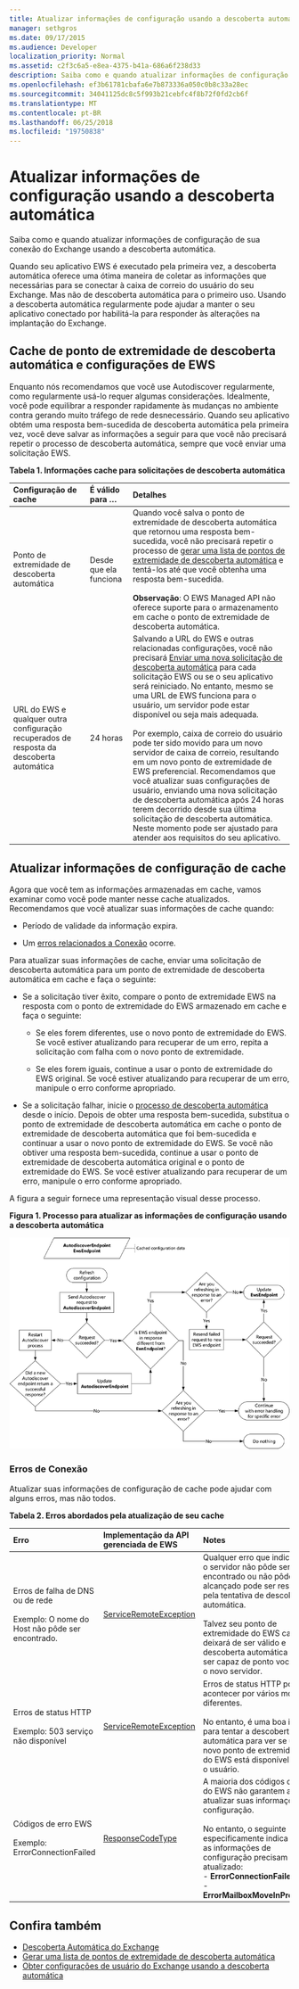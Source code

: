 ```yaml
---
title: Atualizar informações de configuração usando a descoberta automática
manager: sethgros
ms.date: 09/17/2015
ms.audience: Developer
localization_priority: Normal
ms.assetid: c2f3c6a5-e8ea-4375-b41a-686a6f238d33
description: Saiba como e quando atualizar informações de configuração de sua conexão do Exchange usando a descoberta automática.
ms.openlocfilehash: ef3b61781cbafa6e7b873336a050c0b8c33a28ec
ms.sourcegitcommit: 34041125dc8c5f993b21cebfc4f8b72f0fd2cb6f
ms.translationtype: MT
ms.contentlocale: pt-BR
ms.lasthandoff: 06/25/2018
ms.locfileid: "19750838"
---
```

# <a name="refresh-configuration-information-by-using-autodiscover"></a>Atualizar informações de configuração usando a descoberta automática

Saiba como e quando atualizar informações de configuração de sua conexão do Exchange usando a descoberta automática.
  
Quando seu aplicativo EWS é executado pela primeira vez, a descoberta automática oferece uma ótima maneira de coletar as informações que necessárias para se conectar à caixa de correio do usuário do seu Exchange. Mas não de descoberta automática para o primeiro uso. Usando a descoberta automática regularmente pode ajudar a manter o seu aplicativo conectado por habilitá-la para responder às alterações na implantação do Exchange.
  
## <a name="cache-autodiscover-endpoint-and-ews-settings"></a>Cache de ponto de extremidade de descoberta automática e configurações de EWS
<a name="bk_CacheSettings"> </a>

Enquanto nós recomendamos que você use Autodiscover regularmente, como regularmente usá-lo requer algumas considerações. Idealmente, você pode equilibrar a responder rapidamente às mudanças no ambiente contra gerando muito tráfego de rede desnecessário. Quando seu aplicativo obtém uma resposta bem-sucedida de descoberta automática pela primeira vez, você deve salvar as informações a seguir para que você não precisará repetir o processo de descoberta automática, sempre que você enviar uma solicitação EWS.
  
**Tabela 1. Informações cache para solicitações de descoberta automática**

|**Configuração de cache**|**É válido para …**|**Detalhes**|
|:-----|:-----|:-----|
|Ponto de extremidade de descoberta automática  <br/> |Desde que ela funciona  <br/> |Quando você salva o ponto de extremidade de descoberta automática que retornou uma resposta bem-sucedida, você não precisará repetir o processo de [gerar uma lista de pontos de extremidade de descoberta automática](how-to-generate-a-list-of-autodiscover-endpoints.md) e tentá-los até que você obtenha uma resposta bem-sucedida.<br/><br/> **Observação**: O EWS Managed API não oferece suporte para o armazenamento em cache o ponto de extremidade de descoberta automática.           |
|URL do EWS e qualquer outra configuração recuperados de resposta da descoberta automática  <br/> |24 horas  <br/> |Salvando a URL do EWS e outras relacionadas configurações, você não precisará [Enviar uma nova solicitação de descoberta automática](how-to-get-user-settings-from-exchange-by-using-autodiscover.md) para cada solicitação EWS ou se o seu aplicativo será reiniciado. No entanto, mesmo se uma URL de EWS funciona para o usuário, um servidor pode estar disponível ou seja mais adequada.<br/><br/> Por exemplo, caixa de correio do usuário pode ter sido movido para um novo servidor de caixa de correio, resultando em um novo ponto de extremidade de EWS preferencial. Recomendamos que você atualizar suas configurações de usuário, enviando uma nova solicitação de descoberta automática após 24 horas terem decorrido desde sua última solicitação de descoberta automática. Neste momento pode ser ajustado para atender aos requisitos do seu aplicativo.  <br/> |
   
## <a name="refresh-cached-configuration-information"></a>Atualizar informações de configuração de cache
<a name="bk_RefreshConfig"> </a>

Agora que você tem as informações armazenadas em cache, vamos examinar como você pode manter nesse cache atualizados. Recomendamos que você atualizar suas informações de cache quando:
  
- Período de validade da informação expira.
    
- Um [erros relacionados a Conexão](#bk_ConnectionErrors) ocorre. 
    
Para atualizar suas informações de cache, enviar uma solicitação de descoberta automática para um ponto de extremidade de descoberta automática em cache e faça o seguinte:
  
- Se a solicitação tiver êxito, compare o ponto de extremidade EWS na resposta com o ponto de extremidade do EWS armazenado em cache e faça o seguinte:
    
  - Se eles forem diferentes, use o novo ponto de extremidade do EWS. Se você estiver atualizando para recuperar de um erro, repita a solicitação com falha com o novo ponto de extremidade.
    
  - Se eles forem iguais, continue a usar o ponto de extremidade do EWS original. Se você estiver atualizando para recuperar de um erro, manipule o erro conforme apropriado.
    
- Se a solicitação falhar, inicie o [processo de descoberta automática](autodiscover-for-exchange.md) desde o início. Depois de obter uma resposta bem-sucedida, substitua o ponto de extremidade de descoberta automática em cache o ponto de extremidade de descoberta automática que foi bem-sucedida e continuar a usar o novo ponto de extremidade do EWS. Se você não obtiver uma resposta bem-sucedida, continue a usar o ponto de extremidade de descoberta automática original e o ponto de extremidade do EWS. Se você estiver atualizando para recuperar de um erro, manipule o erro conforme apropriado. 
    
A figura a seguir fornece uma representação visual desse processo.
  
**Figura 1. Processo para atualizar as informações de configuração usando a descoberta automática**

![Diagrama esquemático mostrando como a Descoberta Automática atualiza informações de configuração.](media/Ex15_Autodiscover_Refresh_Flowchart.png)
  
### <a name="connection-related-errors"></a>Erros de Conexão
<a name="bk_ConnectionErrors"> </a>

Atualizar suas informações de configuração de cache pode ajudar com alguns erros, mas não todos. 
  
**Tabela 2. Erros abordados pela atualização de seu cache**

|**Erro**|**Implementação da API gerenciada de EWS**|**Notes**|
|:-----|:-----|:-----|
|Erros de falha de DNS ou de rede<br/><br/> Exemplo: O nome do Host não pôde ser encontrado.  <br/> |[ServiceRemoteException](https://msdn.microsoft.com/library/Microsoft.Exchange.WebServices.Data.ServiceRemoteException.aspx) <br/> |Qualquer erro que indica que o servidor não pôde ser encontrado ou não pôde ser alcançado pode ser resolvido pela tentativa de descoberta automática. <br/><br/> Talvez seu ponto de extremidade do EWS cache deixará de ser válido e descoberta automática pode ser capaz de ponto você para o novo servidor.  <br/> |
|Erros de status HTTP<br/><br/> Exemplo: 503 serviço não disponível  <br/> |[ServiceRemoteException](https://msdn.microsoft.com/library/Microsoft.Exchange.WebServices.Data.ServiceRemoteException.aspx) <br/> |Erros de status HTTP podem acontecer por vários motivos diferentes.<br/><br/> No entanto, é uma boa ideia para tentar a descoberta automática para ver se um novo ponto de extremidade do EWS está disponível para o usuário.  <br/> |
|Códigos de erro EWS <br/><br/> Exemplo: ErrorConnectionFailed <br/> |[ResponseCodeType](https://msdn.microsoft.com/library/Microsoft.Exchange.WebServices.Data.ResponseCodeType.aspx) <br/> | A maioria dos códigos de erro do EWS não garantem a atualizar suas informações de configuração.<br/><br/> No entanto, o seguinte especificamente indica que as informações de configuração precisam ser atualizado:<br/>- **ErrorConnectionFailed** <br/>- **ErrorMailboxMoveInProgress** <br/> |
   
## <a name="see-also"></a>Confira também

- [Descoberta Automática do Exchange](autodiscover-for-exchange.md)  
- [Gerar uma lista de pontos de extremidade de descoberta automática](how-to-generate-a-list-of-autodiscover-endpoints.md)   
- [Obter configurações de usuário do Exchange usando a descoberta automática](how-to-get-user-settings-from-exchange-by-using-autodiscover.md)
    

